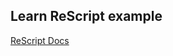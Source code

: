 ## Learn ReScript example
[ReScript Docs](https://rescript-lang.org/docs/manual/latest/introduction)
